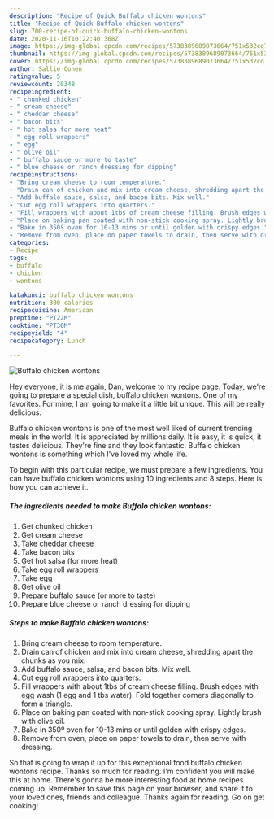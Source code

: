 ```yaml
---
description: "Recipe of Quick Buffalo chicken wontons"
title: "Recipe of Quick Buffalo chicken wontons"
slug: 700-recipe-of-quick-buffalo-chicken-wontons
date: 2020-11-16T10:22:40.368Z
image: https://img-global.cpcdn.com/recipes/5738389689073664/751x532cq70/buffalo-chicken-wontons-recipe-main-photo.jpg
thumbnail: https://img-global.cpcdn.com/recipes/5738389689073664/751x532cq70/buffalo-chicken-wontons-recipe-main-photo.jpg
cover: https://img-global.cpcdn.com/recipes/5738389689073664/751x532cq70/buffalo-chicken-wontons-recipe-main-photo.jpg
author: Sallie Cohen
ratingvalue: 5
reviewcount: 20348
recipeingredient:
- " chunked chicken"
- " cream cheese"
- " cheddar cheese"
- " bacon bits"
- " hot salsa for more heat"
- " egg roll wrappers"
- " egg"
- " olive oil"
- " buffalo sauce or more to taste"
- " blue cheese or ranch dressing for dipping"
recipeinstructions:
- "Bring cream cheese to room temperature."
- "Drain can of chicken and mix into cream cheese, shredding apart the chunks as you mix."
- "Add buffalo sauce, salsa, and bacon bits. Mix well."
- "Cut egg roll wrappers into quarters."
- "Fill wrappers with about 1tbs of cream cheese filling. Brush edges with egg wash (1 egg and 1 tbs water). Fold together corners diagonally to form a triangle."
- "Place on baking pan coated with non-stick cooking spray. Lightly brush with olive oil."
- "Bake in 350º oven for 10-13 mins or until golden with crispy edges."
- "Remove from oven, place on paper towels to drain, then serve with dressing."
categories:
- Recipe
tags:
- buffalo
- chicken
- wontons

katakunci: buffalo chicken wontons 
nutrition: 300 calories
recipecuisine: American
preptime: "PT22M"
cooktime: "PT30M"
recipeyield: "4"
recipecategory: Lunch

---
```



![Buffalo chicken wontons](https://img-global.cpcdn.com/recipes/5738389689073664/751x532cq70/buffalo-chicken-wontons-recipe-main-photo.jpg)

Hey everyone, it is me again, Dan, welcome to my recipe page. Today, we're going to prepare a special dish, buffalo chicken wontons. One of my favorites. For mine, I am going to make it a little bit unique. This will be really delicious.



Buffalo chicken wontons is one of the most well liked of current trending meals in the world. It is appreciated by millions daily. It is easy, it is quick, it tastes delicious. They're fine and they look fantastic. Buffalo chicken wontons is something which I've loved my whole life.


To begin with this particular recipe, we must prepare a few ingredients. You can have buffalo chicken wontons using 10 ingredients and 8 steps. Here is how you can achieve it.

<!--inarticleads1-->

##### The ingredients needed to make Buffalo chicken wontons:

1. Get  chunked chicken
1. Get  cream cheese
1. Take  cheddar cheese
1. Take  bacon bits
1. Get  hot salsa (for more heat)
1. Take  egg roll wrappers
1. Take  egg
1. Get  olive oil
1. Prepare  buffalo sauce (or more to taste)
1. Prepare  blue cheese or ranch dressing for dipping




<!--inarticleads2-->

##### Steps to make Buffalo chicken wontons:

1. Bring cream cheese to room temperature.
1. Drain can of chicken and mix into cream cheese, shredding apart the chunks as you mix.
1. Add buffalo sauce, salsa, and bacon bits. Mix well.
1. Cut egg roll wrappers into quarters.
1. Fill wrappers with about 1tbs of cream cheese filling. Brush edges with egg wash (1 egg and 1 tbs water). Fold together corners diagonally to form a triangle.
1. Place on baking pan coated with non-stick cooking spray. Lightly brush with olive oil.
1. Bake in 350º oven for 10-13 mins or until golden with crispy edges.
1. Remove from oven, place on paper towels to drain, then serve with dressing.




So that is going to wrap it up for this exceptional food buffalo chicken wontons recipe. Thanks so much for reading. I'm confident you will make this at home. There's gonna be more interesting food at home recipes coming up. Remember to save this page on your browser, and share it to your loved ones, friends and colleague. Thanks again for reading. Go on get cooking!
